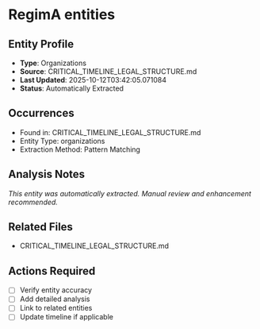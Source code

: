 # RegimA entities

## Entity Profile
- **Type**: Organizations
- **Source**: CRITICAL_TIMELINE_LEGAL_STRUCTURE.md
- **Last Updated**: 2025-10-12T03:42:05.071084
- **Status**: Automatically Extracted

## Occurrences
- Found in: CRITICAL_TIMELINE_LEGAL_STRUCTURE.md
- Entity Type: organizations
- Extraction Method: Pattern Matching

## Analysis Notes
*This entity was automatically extracted. Manual review and enhancement recommended.*

## Related Files
- CRITICAL_TIMELINE_LEGAL_STRUCTURE.md

## Actions Required
- [ ] Verify entity accuracy
- [ ] Add detailed analysis
- [ ] Link to related entities
- [ ] Update timeline if applicable
